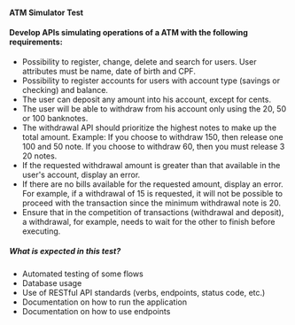 #### ATM Simulator Test

#### Develop APIs simulating operations of a ATM with the following requirements:

- Possibility to register, change, delete and search for users. User attributes must be name, date of birth and CPF.
- Possibility to register accounts for users with account type (savings or checking) and balance.
- The user can deposit any amount into his account, except for cents.
- The user will be able to withdraw from his account only using the 20, 50 or 100 banknotes.
- The withdrawal API should prioritize the highest notes to make up the total amount. Example: If you choose to withdraw 150, then release one 100 and 50 note. If you choose to withdraw 60, then you must release 3 20 notes.
- If the requested withdrawal amount is greater than that available in the user's account, display an error.
- If there are no bills available for the requested amount, display an error. For example, if a withdrawal of 15 is requested, it will not be possible to proceed with the transaction since the minimum withdrawal note is 20.
- Ensure that in the competition of transactions (withdrawal and deposit), a withdrawal, for example, needs to wait for the other to finish before executing.

##### What is expected in this test?

- Automated testing of some flows
- Database usage
- Use of RESTful API standards (verbs, endpoints, status code, etc.)
- Documentation on how to run the application
- Documentation on how to use endpoints
